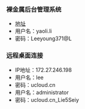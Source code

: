 ### 裸金属后台管理系统

* [地址](https://devops-uphost.ucloudadmin.com/)
* 用户名：yaoli.li
* 密码：Leeyoung371@L


### 远程桌面连接

* IP地址：172.27.246.198
* 用户名：lee
* 密码：ucloud.cn
* 用户名：administrator
* 密码：ucloud.cn_Lie5Seiy
